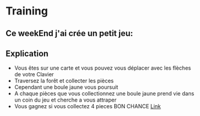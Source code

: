 # Training
## Ce weekEnd j'ai crée un petit jeu:
## Explication
* Vous êtes sur une carte et vous pouvez vous déplacer avec les flèches de votre Clavier
* Traversez la forêt et collecter les pièces
* Cependant une boule jaune vous poursuit
* A chaque pièces que vous collectionnez une boule jaune prend vie dans un coin du jeu  et cherche a vous attraper
* Vous gagnez si vous collectez 4 pieces
      BON CHANCE
[Link](https://bruxellesflorian.github.io/entrainement/)
